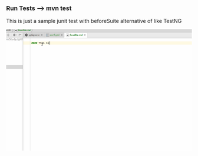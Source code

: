 

### Run Tests --> mvn test

This is just a sample junit test with beforeSuite alternative of like TestNG

![Screenshot](ReadInstructions.gif)